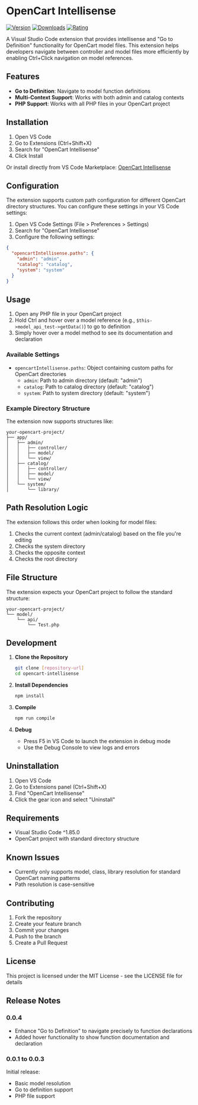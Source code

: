 # OpenCart Intellisense

[![Version](https://img.shields.io/visual-studio-marketplace/v/iabhitech.opencart-intellisense)](https://marketplace.visualstudio.com/items?itemName=iabhitech.opencart-intellisense)
[![Downloads](https://img.shields.io/visual-studio-marketplace/d/iabhitech.opencart-intellisense)](https://marketplace.visualstudio.com/items?itemName=iabhitech.opencart-intellisense)
[![Rating](https://img.shields.io/visual-studio-marketplace/r/iabhitech.opencart-intellisense)](https://marketplace.visualstudio.com/items?itemName=iabhitech.opencart-intellisense)

A Visual Studio Code extension that provides intellisense and "Go to Definition" functionality for OpenCart model files. This extension helps developers navigate between controller and model files more efficiently by enabling Ctrl+Click navigation on model references.

## Features

- **Go to Definition**: Navigate to model function definitions
- **Multi-Context Support**: Works with both admin and catalog contexts
- **PHP Support**: Works with all PHP files in your OpenCart project

## Installation

1. Open VS Code
2. Go to Extensions (Ctrl+Shift+X)
3. Search for "OpenCart Intellisense"
4. Click Install

Or install directly from VS Code Marketplace:
[OpenCart Intellisense](https://marketplace.visualstudio.com/items?itemName=iabhitech.opencart-intellisense)

## Configuration

The extension supports custom path configuration for different OpenCart directory structures. You can configure these settings in your VS Code settings:

1. Open VS Code Settings (File > Preferences > Settings)
2. Search for "OpenCart Intellisense"
3. Configure the following settings:

```json
{
  "opencartIntellisense.paths": {
    "admin": "admin",
    "catalog": "catalog",
    "system": "system"
  }
}
```

## Usage

1. Open any PHP file in your OpenCart project
2. Hold Ctrl and hover over a model reference (e.g., `$this->model_api_test->getData()`) to go to definition
3. Simply hover over a model method to see its documentation and declaration

### Available Settings

- `opencartIntellisense.paths`: Object containing custom paths for OpenCart directories
  - `admin`: Path to admin directory (default: "admin")
  - `catalog`: Path to catalog directory (default: "catalog")
  - `system`: Path to system directory (default: "system")

### Example Directory Structure

The extension now supports structures like:

```
your-opencart-project/
├── app/
│   ├── admin/
│   │   ├── controller/
│   │   ├── model/
│   │   └── view/
│   ├── catalog/
│   │   ├── controller/
│   │   ├── model/
│   │   └── view/
│   └── system/
│       └── library/
```

## Path Resolution Logic

The extension follows this order when looking for model files:

1. Checks the current context (admin/catalog) based on the file you're editing
2. Checks the system directory
3. Checks the opposite context
4. Checks the root directory

## File Structure

The extension expects your OpenCart project to follow the standard structure:

```
your-opencart-project/
└── model/
    └── api/
        └── Test.php
```

## Development

1. **Clone the Repository**

   ```bash
   git clone [repository-url]
   cd opencart-intellisense
   ```

2. **Install Dependencies**

   ```bash
   npm install
   ```

3. **Compile**

   ```bash
   npm run compile
   ```

4. **Debug**
   - Press F5 in VS Code to launch the extension in debug mode
   - Use the Debug Console to view logs and errors

## Uninstallation

1. Open VS Code
2. Go to Extensions panel (Ctrl+Shift+X)
3. Find "OpenCart Intellisense"
4. Click the gear icon and select "Uninstall"

## Requirements

- Visual Studio Code ^1.85.0
- OpenCart project with standard directory structure

## Known Issues

- Currently only supports model, class, library resolution for standard OpenCart naming patterns
- Path resolution is case-sensitive

## Contributing

1. Fork the repository
2. Create your feature branch
3. Commit your changes
4. Push to the branch
5. Create a Pull Request

## License

This project is licensed under the MIT License - see the LICENSE file for details

## Release Notes

### 0.0.4

- Enhance "Go to Definition" to navigate precisely to function declarations
- Added hover functionality to show function documentation and declaration

### 0.0.1 to 0.0.3

Initial release:
- Basic model resolution
- Go to definition support
- PHP file support
